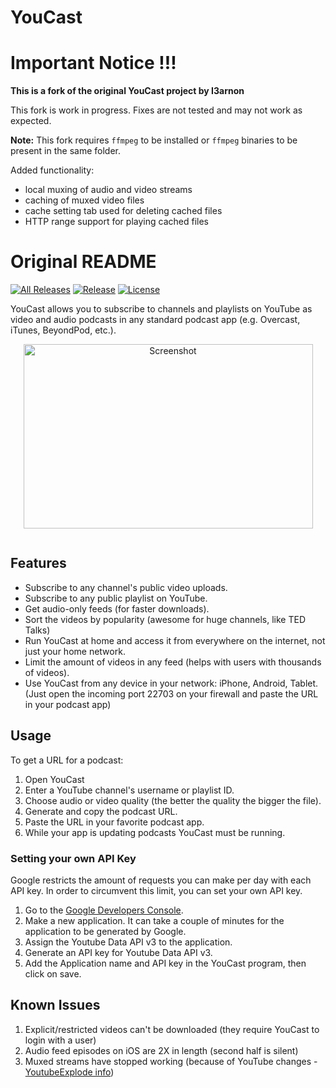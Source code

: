 YouCast
=======

# Important Notice !!!

**This is a fork of the original YouCast project by I3arnon**

This fork is work in progress. Fixes are not tested and may not work as expected.

**Note:** This fork requires `ffmpeg` to be installed or `ffmpeg` binaries to be present in the same folder.

Added functionality:
- local muxing of audio and video streams
- caching of muxed video files
- cache setting tab used for deleting cached files
- HTTP range support for playing cached files

# Original README

[![All Releases](https://img.shields.io/github/downloads/i3arnon/YouCast/total.svg)](https://github.com/i3arnon/YouCast/releases)
[![Release](https://img.shields.io/github/release/i3arnon/YouCast.svg)](https://github.com/i3arnon/YouCast/releases)
[![License](https://img.shields.io/github/license/i3arnon/YouCast.svg)](LICENSE)

YouCast allows you to subscribe to channels and playlists on YouTube as video and audio podcasts in any standard podcast app (e.g. Overcast, iTunes, BeyondPod, etc.).

<p align="center"><img style="display: block; margin-left: auto; margin-right: auto;" src="https://raw.githubusercontent.com/I3arnon/YouCast/master/src/Screenshot.PNG" alt="Screenshot" width="463" height="295" /></p>

<p align="center"><a href="http://www.paypal.com/cgi-bin/webscr?cmd=_s-xclick&amp;hosted_button_id=B8VLNS5S6UBEE"><img style="display: block; margin-left: auto; margin-right: auto;" src="http://www.paypalobjects.com/en_US/i/btn/btn_donateCC_LG_global.gif" alt="" /></a></p>

## Features
 - Subscribe to any channel's public video uploads.
 - Subscribe to any public playlist on YouTube.
 - Get audio-only feeds (for faster downloads).
 - Sort the videos by popularity (awesome for huge channels, like TED Talks)
 - Run YouCast at home and access it from everywhere on the internet, not just your home network.
 - Limit the amount of videos in any feed (helps with users with thousands of videos).
 - Use YouCast from any device in your network: iPhone, Android, Tablet. (Just open the incoming port 22703 on your firewall and paste the URL in your podcast app)

## Usage
To get a URL for a podcast:

1. Open YouCast
2. Enter a YouTube channel's username or playlist ID.
3. Choose audio or video quality (the better the quality the bigger the file).
4. Generate and copy the podcast URL.
5. Paste the URL in your favorite podcast app.
6. While your app is updating podcasts YouCast must be running.

### Setting your own API Key
Google restricts the amount of requests you can make per day with each API key. In order to circumvent this limit, you can set your own API key.

1. Go to the [Google Developers Console](https://console.developers.google.com/).
2. Make a new application. It can take a couple of minutes for the application to be generated by Google.
3. Assign the Youtube Data API v3 to the application.
4. Generate an API key for Youtube Data API v3.
5. Add the Application name and API key in the YouCast program, then click on save.

## Known Issues

1. Explicit/restricted videos can't be downloaded (they require YouCast to login with a user)
2. Audio feed episodes on iOS are 2X in length (second half is silent)
3. Muxed streams have stopped working (because of YouTube changes - [YoutubeExplode info](https://github.com/Tyrrrz/YoutubeExplode/releases/tag/6.4.2))
